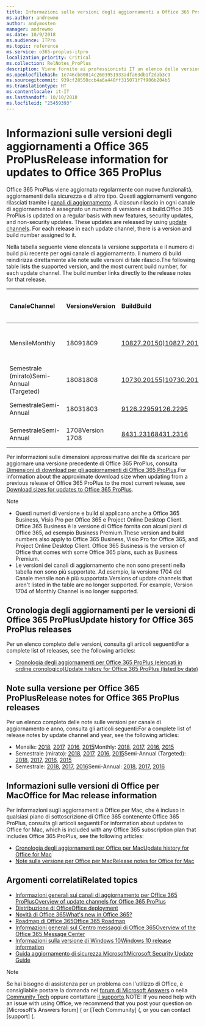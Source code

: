 ```yaml
---
title: Informazioni sulle versioni degli aggiornamenti a Office 365 ProPlus
ms.author: andrewmo
author: andymosten
manager: andrewmo
ms.date: 10/9/2018
ms.audience: ITPro
ms.topic: reference
ms.service: o365-proplus-itpro
localization_priority: Critical
ms.collection: RelNotes_ProPlus
description: Viene fornito ai professionisti IT un elenco delle versioni più recenti per Office 365 ProPlus per ciascun canale di aggiornamenti e collegamenti alle note sulle versioni e alla cronologia degli aggiornamenti
ms.openlocfilehash: 1e746cb80014c2603951933adfa63db1f2dab3c9
ms.sourcegitcommit: 939cf28550ccb4a6a448ff315071f7f906b204b5
ms.translationtype: HT
ms.contentlocale: it-IT
ms.lasthandoff: 10/10/2018
ms.locfileid: "25459393"
---
```

# <a name="release-information-for-updates-to-office-365-proplus"></a><span data-ttu-id="667c6-103">Informazioni sulle versioni degli aggiornamenti a Office 365 ProPlus</span><span class="sxs-lookup"><span data-stu-id="667c6-103">Release information for updates to Office 365 ProPlus</span></span>

<span data-ttu-id="667c6-p101">Office 365 ProPlus viene aggiornato regolarmente con nuove funzionalità, aggiornamenti della sicurezza e di altro tipo. Questi aggiornamenti vengono rilasciati tramite i [canali di aggiornamento](https://docs.microsoft.com/DeployOffice/overview-of-update-channels-for-office-365-proplus). A ciascun rilascio in ogni canale di aggiornamento è assegnato un numero di versione e di build.</span><span class="sxs-lookup"><span data-stu-id="667c6-p101">Office 365 ProPlus is updated on a regular basis with new features, security updates, and non-security updates. These updates are released by using [update channels](https://docs.microsoft.com/DeployOffice/overview-of-update-channels-for-office-365-proplus). For each release in each update channel, there is a version and build number assigned to it.</span></span> 

<span data-ttu-id="667c6-p102">Nella tabella seguente viene elencata la versione supportata e il numero di build più recente per ogni canale di aggiornamento. Il numero di build reindirizza direttamente alle note sulle versioni di tale rilascio.</span><span class="sxs-lookup"><span data-stu-id="667c6-p102">The following table lists the supported version, and the most current build number, for each update channel. The build number links directly to the release notes for that release.</span></span> 

  
|<span data-ttu-id="667c6-109">**Canale**</span><span class="sxs-lookup"><span data-stu-id="667c6-109">**Channel**</span></span>|<span data-ttu-id="667c6-110">**Versione**</span><span class="sxs-lookup"><span data-stu-id="667c6-110">**Version**</span></span>|<span data-ttu-id="667c6-111">**Build**</span><span class="sxs-lookup"><span data-stu-id="667c6-111">**Build**</span></span>|<span data-ttu-id="667c6-112">**Data di rilascio**</span><span class="sxs-lookup"><span data-stu-id="667c6-112">**Release date**</span></span>|<span data-ttu-id="667c6-113">**Versione supportata fino a**</span><span class="sxs-lookup"><span data-stu-id="667c6-113">**Version supported until**</span></span>|
|:-----|:-----|:-----|:-----|:-----|
|<span data-ttu-id="667c6-114">Mensile</span><span class="sxs-lookup"><span data-stu-id="667c6-114">Monthly</span></span>  <br/> |<span data-ttu-id="667c6-115">1809</span><span class="sxs-lookup"><span data-stu-id="667c6-115">1809</span></span>  <br/> |[<span data-ttu-id="667c6-116">10827.20150)</span><span class="sxs-lookup"><span data-stu-id="667c6-116">10827.20150)</span></span>](monthly-channel-2018.md#version-1809-october-9)  <br/> | <span data-ttu-id="667c6-117">9 ottobre 2018</span><span class="sxs-lookup"><span data-stu-id="667c6-117">October 9, 2018</span></span>  <br/> |<span data-ttu-id="667c6-118">Viene rilasciata la versione 1810</span><span class="sxs-lookup"><span data-stu-id="667c6-118">Version 1808 is released</span></span> <br/>|
|<span data-ttu-id="667c6-119">Semestrale (mirato)</span><span class="sxs-lookup"><span data-stu-id="667c6-119">Semi-Annual (Targeted)</span></span>  <br/> |<span data-ttu-id="667c6-120">1808</span><span class="sxs-lookup"><span data-stu-id="667c6-120">1808</span></span>  <br/> |[<span data-ttu-id="667c6-121">10730.20155)</span><span class="sxs-lookup"><span data-stu-id="667c6-121">10730.20155)</span></span>](semi-annual-channel-targeted-2018.md#version-1808-october-9)  <br/> | <span data-ttu-id="667c6-122">9 ottobre 2018</span><span class="sxs-lookup"><span data-stu-id="667c6-122">October 9, 2018</span></span>  <br/> | <span data-ttu-id="667c6-123">13 marzo 2019</span><span class="sxs-lookup"><span data-stu-id="667c6-123">March 13, 2019</span></span> <br/>|
|<span data-ttu-id="667c6-124">Semestrale</span><span class="sxs-lookup"><span data-stu-id="667c6-124">Semi-Annual</span></span> <br/> |<span data-ttu-id="667c6-125">1803</span><span class="sxs-lookup"><span data-stu-id="667c6-125">1803</span></span>  <br/> | [<span data-ttu-id="667c6-126">9126.2295</span><span class="sxs-lookup"><span data-stu-id="667c6-126">9126.2295</span></span>](semi-annual-channel-2018.md#version-1803-october-9) <br/> |<span data-ttu-id="667c6-127">9 ottobre 2018</span><span class="sxs-lookup"><span data-stu-id="667c6-127">October 9, 2018</span></span>  <br/> | <span data-ttu-id="667c6-128">10 dicembre 2019</span><span class="sxs-lookup"><span data-stu-id="667c6-128">December 10, 2019</span></span> <br/>|
|<span data-ttu-id="667c6-129">Semestrale</span><span class="sxs-lookup"><span data-stu-id="667c6-129">Semi-Annual</span></span> <br/> |<span data-ttu-id="667c6-130">1708</span><span class="sxs-lookup"><span data-stu-id="667c6-130">Version 1708</span></span>  <br/> |[<span data-ttu-id="667c6-131">8431.2316</span><span class="sxs-lookup"><span data-stu-id="667c6-131">8431.2316</span></span>](semi-annual-channel-2018.md#version-1708-october-9)  <br/> |<span data-ttu-id="667c6-132">9 ottobre 2018</span><span class="sxs-lookup"><span data-stu-id="667c6-132">October 9, 2018</span></span>  <br/> | <span data-ttu-id="667c6-133">13 marzo 2019</span><span class="sxs-lookup"><span data-stu-id="667c6-133">March 13, 2019</span></span> <br/>|

<span data-ttu-id="667c6-134">Per informazioni sulle dimensioni approssimative dei file da scaricare per aggiornare una versione precedente di Office 365 ProPlus, consulta [Dimensioni di download per gli aggiornamenti di Office 365 ProPlus](download-sizes-office365-proplus-updates.md).</span><span class="sxs-lookup"><span data-stu-id="667c6-134">For information about the approximate download size when updating from a previous release of Office 365 ProPlus to the most current release, see [Download sizes for updates to Office 365 ProPlus](download-sizes-office365-proplus-updates.md).</span></span>

> [!NOTE]
> - <span data-ttu-id="667c6-p103">Questi numeri di versione e build si applicano anche a Office 365 Business, Visio Pro per Office 365 e Project Online Desktop Client. Office 365 Business è la versione di Office fornita con alcuni piani di Office 365, ad esempio Business Premium.</span><span class="sxs-lookup"><span data-stu-id="667c6-p103">These version and build numbers also apply to Office 365 Business, Visio Pro for Office 365, and Project Online Desktop Client. Office 365 Business is the version of Office that comes with some Office 365 plans, such as Business Premium.</span></span>
> - <span data-ttu-id="667c6-p104">Le versioni dei canali di aggiornamento che non sono presenti nella tabella non sono più supportate. Ad esempio, la versione 1704 del Canale mensile non è più supportata.</span><span class="sxs-lookup"><span data-stu-id="667c6-p104">Versions of update channels that aren't listed in the table are no longer supported. For example, Version 1704 of Monthly Channel is no longer supported.</span></span> 


## <a name="update-history-for-office-365-proplus-releases"></a><span data-ttu-id="667c6-139">Cronologia degli aggiornamenti per le versioni di Office 365 ProPlus</span><span class="sxs-lookup"><span data-stu-id="667c6-139">Update history for Office 365 ProPlus releases</span></span>

<span data-ttu-id="667c6-140">Per un elenco completo delle versioni, consulta gli articoli seguenti:</span><span class="sxs-lookup"><span data-stu-id="667c6-140">For a complete list of releases, see the following articles:</span></span>
 - [<span data-ttu-id="667c6-141">Cronologia degli aggiornamenti per Office 365 ProPlus (elencati in ordine cronologico)</span><span class="sxs-lookup"><span data-stu-id="667c6-141">Update history for Office 365 ProPlus (listed by date)</span></span>](update-history-office365-proplus-by-date.md)

## <a name="release-notes-for-office-365-proplus-releases"></a><span data-ttu-id="667c6-142">Note sulla versione per Office 365 ProPlus</span><span class="sxs-lookup"><span data-stu-id="667c6-142">Release notes for Office 365 ProPlus releases</span></span>

<span data-ttu-id="667c6-143">Per un elenco completo delle note sulle versioni per canale di aggiornamento e anno, consulta gli articoli seguenti:</span><span class="sxs-lookup"><span data-stu-id="667c6-143">For a complete list of release notes by update channel and year, see the following articles:</span></span>
 - <span data-ttu-id="667c6-144">Mensile: [2018](monthly-channel-2018.md), [2017](monthly-channel-2017.md), [2016](monthly-channel-2016.md), [2015](monthly-channel-2015.md)</span><span class="sxs-lookup"><span data-stu-id="667c6-144">Monthly: [2018](monthly-channel-2018.md), [2017](monthly-channel-2017.md), [2016](monthly-channel-2016.md), [2015](monthly-channel-2015.md)</span></span>
 - <span data-ttu-id="667c6-145">Semestrale (mirato): [2018](semi-annual-channel-targeted-2018.md), [2017](semi-annual-channel-targeted-2017.md), [2016](semi-annual-channel-targeted-2016.md), [2015](semi-annual-channel-targeted-2015.md)</span><span class="sxs-lookup"><span data-stu-id="667c6-145">Semi-Annual (Targeted): [2018](semi-annual-channel-targeted-2018.md), [2017](semi-annual-channel-targeted-2017.md), [2016](semi-annual-channel-targeted-2016.md), [2015](semi-annual-channel-targeted-2015.md)</span></span>
 - <span data-ttu-id="667c6-146">Semestrale: [2018](semi-annual-channel-2018.md), [2017](semi-annual-channel-2017.md), [2016](semi-annual-channel-2016.md)</span><span class="sxs-lookup"><span data-stu-id="667c6-146">Semi-Annual: [2018](semi-annual-channel-2018.md), [2017](semi-annual-channel-2017.md), [2016](semi-annual-channel-2016.md)</span></span>

## <a name="office-for-mac-release-information"></a><span data-ttu-id="667c6-147">Informazioni sulle versioni di Office per Mac</span><span class="sxs-lookup"><span data-stu-id="667c6-147">Office for Mac release information</span></span>

<span data-ttu-id="667c6-148">Per informazioni sugli aggiornamenti a Office per Mac, che è incluso in qualsiasi piano di sottoscrizione di Office 365 contenente Office 365 ProPlus, consulta gli articoli seguenti:</span><span class="sxs-lookup"><span data-stu-id="667c6-148">For information about updates to Office for Mac, which is included with any Office 365 subscription plan that includes Office 365 ProPlus, see the following articles:</span></span>
 - [<span data-ttu-id="667c6-149">Cronologia degli aggiornamenti per Office per Mac</span><span class="sxs-lookup"><span data-stu-id="667c6-149">Update history for Office for Mac</span></span>](update-history-office-for-mac.md)
 - [<span data-ttu-id="667c6-150">Note sulla versione per Office per Mac</span><span class="sxs-lookup"><span data-stu-id="667c6-150">Release notes for Office for Mac</span></span>](release-notes-office-for-mac.md)


## <a name="related-topics"></a><span data-ttu-id="667c6-151">Argomenti correlati</span><span class="sxs-lookup"><span data-stu-id="667c6-151">Related topics</span></span>

- [<span data-ttu-id="667c6-152">Informazioni generali sui canali di aggiornamento per Office 365 ProPlus</span><span class="sxs-lookup"><span data-stu-id="667c6-152">Overview of update channels for Office 365 ProPlus</span></span>](https://docs.microsoft.com/DeployOffice/overview-of-update-channels-for-office-365-proplus)
- [<span data-ttu-id="667c6-153">Distribuzione di Office</span><span class="sxs-lookup"><span data-stu-id="667c6-153">Office deployment</span></span>](https://docs.microsoft.com/deployoffice/)
- [<span data-ttu-id="667c6-154">Novità di Office 365</span><span class="sxs-lookup"><span data-stu-id="667c6-154">What's new in Office 365?</span></span>](https://support.office.com/article/95c8d81d-08ba-42c1-914f-bca4603e1426)
- [<span data-ttu-id="667c6-155">Roadmap di Office 365</span><span class="sxs-lookup"><span data-stu-id="667c6-155">Office 365 Roadmap</span></span>](https://products.office.com/business/office-365-roadmap)
- [<span data-ttu-id="667c6-156">Informazioni generali sul Centro messaggi di Office 365</span><span class="sxs-lookup"><span data-stu-id="667c6-156">Overview of the Office 365 Message Center</span></span>](https://support.office.com/article/38fb3333-bfcc-4340-a37b-deda509c2093)
- [<span data-ttu-id="667c6-157">Informazioni sulla versione di Windows 10</span><span class="sxs-lookup"><span data-stu-id="667c6-157">Windows 10 release information</span></span>](https://www.microsoft.com/itpro/windows-10/release-information)
- [<span data-ttu-id="667c6-158">Guida aggiornamento di sicurezza Microsoft</span><span class="sxs-lookup"><span data-stu-id="667c6-158">Microsoft Security Update Guide</span></span>](https://portal.msrc.microsoft.com/)

> [!NOTE]
> <span data-ttu-id="667c6-159">Se hai bisogno di assistenza per un problema con l'utilizzo di Office, è consigliabile postare la domanda nel [forum di Microsoft Answers](https://answers.microsoft.com/) o nella [Community Tech](https://techcommunity.microsoft.com/) oppure contattare [il supporto](https://support.microsoft.com/contactus).</span><span class="sxs-lookup"><span data-stu-id="667c6-159">NOTE: If you need help with an issue with using Office, we recommend that you post your question on [Microsoft's Answers forum] ([](https://answers.microsoft.com/) or [Tech Community] ([](https://techcommunity.microsoft.com/), or you can contact [support] ([](https://support.microsoft.com/contactus).</span></span>
